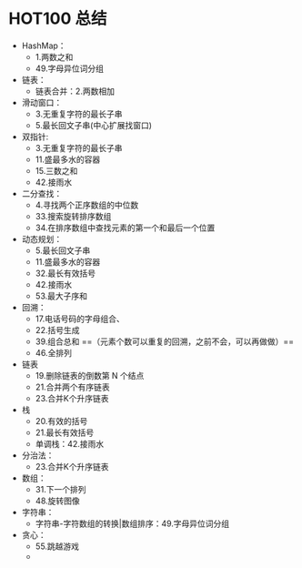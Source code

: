 # HOT100 总结

- HashMap：
  - 1.两数之和
  - 49.字母异位词分组
- 链表：
  - 链表合并：2.两数相加
- 滑动窗口：
  - 3.无重复字符的最长子串
  - 5.最长回文子串(中心扩展找窗口)
- 双指针:
  - 3.无重复字符的最长子串
  - 11.盛最多水的容器
  - 15.三数之和
  - 42.接雨水
- 二分查找：
  - 4.寻找两个正序数组的中位数
  - 33.搜索旋转排序数组
  - 34.在排序数组中查找元素的第一个和最后一个位置
- 动态规划：
  - 5.最长回文子串
  - 11.盛最多水的容器
  - 32.最长有效括号
  - 42.接雨水
  - 53.最大子序和
- 回溯：
  - 17.电话号码的字母组合、
  - 22.括号生成
  - 39.组合总和  ==（元素个数可以重复的回溯，之前不会，可以再做做）==
  - 46.全排列
- 链表
  - 19.删除链表的倒数第 N 个结点
  - 21.合并两个有序链表
  - 23.合并K个升序链表
- 栈
  - 20.有效的括号
  - 21.最长有效括号
  - 单调栈：42.接雨水
- 分治法：
  - 23.合并K个升序链表
- 数组：
  - 31.下一个排列
  - 48.旋转图像
- 字符串：
  - 字符串-字符数组的转换|数组排序：49.字母异位词分组
- 贪心：
  - 55.跳越游戏
  - 








